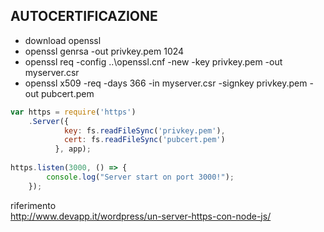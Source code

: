
## AUTOCERTIFICAZIONE

- download openssl
- openssl genrsa -out privkey.pem 1024
- openssl req -config ..\openssl.cnf -new -key privkey.pem -out myserver.csr
- openssl x509 -req -days 366 -in myserver.csr -signkey privkey.pem -out pubcert.pem

```javascript
var https = require('https')
	.Server({
			key: fs.readFileSync('privkey.pem'),
			cert: fs.readFileSync('pubcert.pem')
		  }, app);
		  
https.listen(3000, () => {
		console.log("Server start on port 3000!");
	});		  
```


riferimento  
http://www.devapp.it/wordpress/un-server-https-con-node-js/